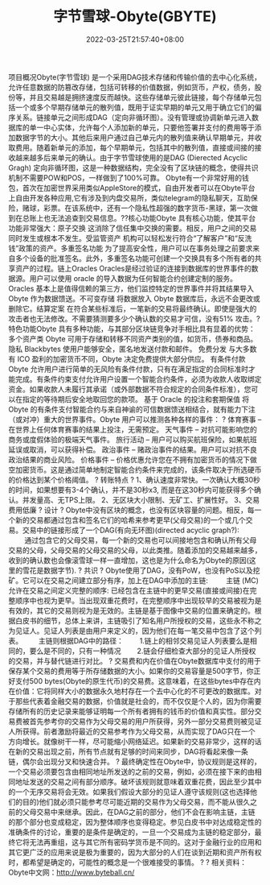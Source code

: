 ﻿---
weight: 
title: "字节雪球-Obyte(GBYTE)"
description: "Obyte(字节雪球) 是一个采用DAG技术存储和传输价值的去中心化系统，允许任意数据的防篡改存储，包括可转移的价值数据，例如货币，产权，债务，股份等，并且交易越是拥挤速度反而越快"
date: 2022-03-25T21:57:40+08:00
lastmod: 2022-03-25T16:45:40+08:00
draft: false
authors: ["Metabd"]
featuredImage: "zijiexueqiu-obytegbyte.webp"
link: ""
tags: ["数字代币","字节雪球-Obyte(GBYTE)"]
categories: ["navigation"]
navigation: ["数字代币"]
lightgallery: true
toc: true
pinned: false
recommend: false
recommend1: false
---
项目概况Obyte(字节雪球) 是一个采用DAG技术存储和传输价值的去中心化系统，允许任意数据的防篡改存储，包括可转移的价值数据，例如货币，产权，债务，股份等，并且交易越是拥挤速度反而越快。这些存储单元彼此链接，每个存储单元包括一个或多个早期存储单元的散列值，既用于证实早期的单元又用于确立它们的偏序关系。链接单元之间形成DAG（定向非循环图）。没有管理或协调新单元进入数据库的单一中心实体，允许每个人添加新的单元，只要他签署并支付的费用等于添加数据字节的大小。其他后来用户通过自己单元内的散列值来确认早期单元，并收取费用。随着新单元的添加，每个早期单元，包括其中的散列值，直接或间接的接收越来越多后来单元的确认。由于字节雪球使用的是DAG (Dierected Acyclic Gragh) 定向非循环图，这是一种数据结构，完全没有了区块链的概念，使得共识机制不需要POW和POS，一样做到了100%可靠。 Obyte有一个非常好用的钱包，首次在加密世界采用类似AppleStore的模式，自由开发者可以在Obyte平台上自由开发各种应用,它有涉及到内盘交易所，类似telegram的隐私聊天，互助保险，赌球，彩票。在该系统中，还有一个隐私性超强的数字货币-黑球，第一次做到在总账上也无法追查到交易信息。??核心功能Obyte 具有核心功能，使其平台功能非常强大：原子交换
这消除了信任集中交换的需要。相反，用户之间的交易同时发生或根本不发生。受监管资产
机构可以轻松发行符合“了解客户”和“反洗钱”政策的资产。多重签名功能
为了提高安全性，用户可以在事务处理之前要求来自多个设备的批准签名。此外，多重签名功能可创建一个交换具有多个所有者的共享资产的过程。链上Oracles
Oracles是经过验证的连接到数据库的世界事件的数据源。用户可以使用 oracle 的导入数据为任何智能合约创建定制的服务。Oracles 基本上是值得信赖的第三方，他们监控特定的世界事件并将其结果导入 Obyte 作为数据馈送。不可变存储
将数据放入 Obyte 数据库后，永远不会更改或删除它。结算定案
在符合某些标准后，一笔新的交易将最终确认。即使是强大的攻击者也无法修改。不需要猜测要多少个确认数的交易才可信，没有51% 攻击。?特色功能Obyte 具有多种功能，与其部分区块链竞争对手相比具有显着的优势：
多个资产类
Obyte 可用于存储和转移不同资产类别的值，如货币，债券和商品。
隐私
Blackbytes 使用户能够安全，匿名地发送付款和邮件。
免费分发
与大多数有 ICO 盈利的加密货币不同，Obyte 决定免费提供大部分供应。
有条件付款
Obyte 允许用户进行简单的无风险有条件付款，只有在满足指定的合同标准时才能完成。有条件约束支付允许用户设置一个智能合约条件，必须为收款人收取绑定资金。如果收款人未履行其承诺（或外部数据不符合规定的合同条件标准），您可以在指定的等待期后安全地取回您的款项。
基于 Oracle 的投注和套期保值
将 Obyte 的有条件支付智能合约与来自神谕的可信数据馈送相结合，就有能力下注（或对冲）重大的世界事件。Obyte 用户可以推测各种各样的事件：
?
体育赛事 – 在世界上任何体育赛事的结果上投注，无需预定。
天气事件 – 对抗可能影响您的商务或度假体验的极端天气事件。
旅行活动 – 用户可以购买航班保险，如果航班延误或取消，可以获得补偿。
政治事件 – 赌政治事件的结果。用户可以对抗不良政治结果的商业风险。
价格事件 – 价格优惠允许您在不拥有加密货币的情况下做空加密货币。这是通过简单地制定智能合约条件来完成的，该条件取决于所选硬币的价格达到某个价格阈值。
?
转账特点
?
1、确认速度非常快。一次确认大概30秒的时间，如果想要有3-4个确认，并不是30秒x3, 而是在这30秒内可能获得多个确认。并发量高、无TPS上限。
2、无区块大小限制、无矿工、扩展性好。
3、交易费用低廉
?
设计
?
Obyte中没有区块的概念，也没有区块容量的问题。相反，每一个新的交易都通过包含和签名它们的哈希来参考更早(父母交易)的一个或几个交易。交易中的链接形成了一个DAG(有向无环图)(directed acyclic graph?):
　　
通过包含它的父母交易，每一个新的交易也可以间接地包含和确认所有父母交易的父母，父母交易的父母交易的父母，以此类推。随着添加的交易越来越多，收到的确认数也会像滚雪球一样一直增加，这也是为什么命名为Obyte的原因(这里的雪花是数据字节).
?
共识
?
Obyte使用了DAG，没有PoW，也没有PoS以及挖矿。它可以在交易之间建立部分有序，加上在DAG中添加的主链:
　　
主链 (MC) 允许在交易之间定义完整的顺序: 已经包含在主链中的更早交易(直接或间接)在完整顺序中也视为更早。当出现双重花费时，在完整顺序中出现较早的交易被视为是有效的，其它的交易则视为是无效的。主链是基于图像中交易的位置来确定的。根据白皮书的细节，总体上来讲，主链吸引了知名用户所授权的交易，这些永不称之为见证人。见证人列表是由用户来定义的，因为他们在每一笔交易中包含了这个列表。
　　主链则根据DAG中的路径：
　　1.链上的相邻交易见证人列表要么是相同的，要么是不同的，只有一种情况
　　2.链会仔细检查大部分的见证人所授权的交易，并与替代链进行对比。
?
交易费和内在价值在Obyte数据库中支付的用于保存某个交易的费用等于所存储数据的大小。如果你的交易容量是500字节，你正好支付500 bytes(Obyte的原生代币)的交易费。这意味着，在这些bytes中存在内在价值：它将同样大小的数据永久地村存在一个去中心化的不可更改的数据库。对于那些代表着金融交易的数据，价值就是社会的，而不仅仅是个人的，因为你需要存储所有的历史记录来能够证明每一个所有者拥有的钱币的价值和真实性。部分交易费被首先参考你的交易作为父母交易的用户所获得，另外一部分交易费则被见证人所获得。前者激励将最近的交易参考作为父母交易，从而实现了DAG只在一个方向增长。就像树干一样，尽可能缩小网络延迟。如果新的交易非常少，这样的话在新的交易出现之前，所有节点就有足够的时间来同步，DAG将看起来像一条链，偶尔会出现分叉和快速合并。
?
最终确定性在Obyte中，协议规则是这样的，一个交易必须要包含由相同地址所发送的之前的交易，例如，必须在接下来的由相同地址发送的交易之间有部分顺序。破坏该规则就意味着双重花费，因此至少其中的一个无序交易将会无效。如果我们假设大部分的见证人遵守该规则(这也选择他们的目的)他们就必须只能参考尽可能近期的交易作为父母交易，而不能从很久之前的父母交易中来继承。因此，在DAG之前的部分，他们不会在影响主链，主链的那个部分也变成稳定，因为整体顺序也变得稳定。参见白皮书中对达成稳定性的准确条件的讨论，重要的是条件是确定的，一旦一个交易成为主链的稳定部分，最终它将无法再重组，这与其它所有密码学货币是不同的。这对于金融行业的应用和其它更广泛的应用来说是极为重要的，因为大部分的人们在谈到近期和资产所有权时，都希望是确定的，可能性的概念是一个很难接受的事情。
?
?
相关资料：
Obyte中文网：http://www.byteball.cn/
